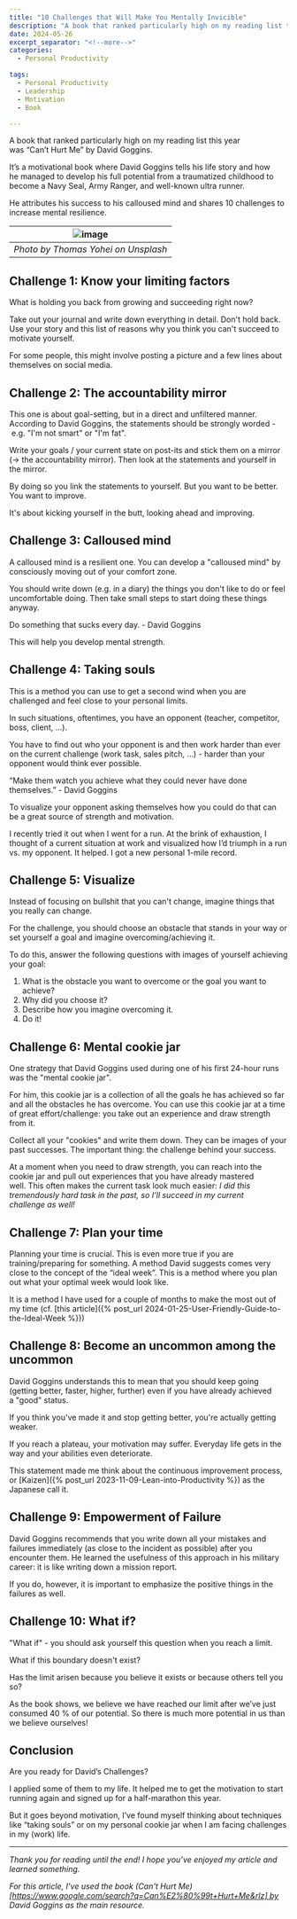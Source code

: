 ```yaml
---
title: "10 Challenges that Will Make You Mentally Invicible"
description: "A book that ranked particularly high on my reading list this year was “Can’t Hurt Me” by David Goggins. It’s a motivational book where David Goggins tells his life story and how he managed to develop his full potential from a traumatized childhood to become a Navy Seal, Army Ranger, and well-known ultra runner. He attributes his success to his calloused mind and shares 10 challenges to increase mental resilience."
date: 2024-05-26
excerpt_separator: "<!--more-->"
categories:
  - Personal Productivity

tags:
  - Personal Productivity
  - Leadership
  - Motivation
  - Book

---
```


A book that ranked particularly high on my reading list this year was “Can’t Hurt Me” by David Goggins.

It’s a motivational book where David Goggins tells his life story and how he managed to develop his full potential from a traumatized childhood to become a Navy Seal, Army Ranger, and well-known ultra runner.

He attributes his success to his calloused mind and shares 10 challenges to increase mental resilience.

| ![image](/assets/images/thomas-yohei-waves-unsplash.jpg) |
|:--:|
| *Photo by Thomas Yohei on Unsplash* |

## Challenge 1: Know your limiting factors

What is holding you back from growing and succeeding right now?

Take out your journal and write down everything in detail. Don't hold back. Use your story and this list of reasons why you think you can't succeed to motivate yourself.

For some people, this might involve posting a picture and a few lines about themselves on social media.

## Challenge 2: The accountability mirror

This one is about goal-setting, but in a direct and unfiltered manner. According to David Goggins, the statements should be strongly worded - e.g. "I'm not smart" or "I'm fat".

Write your goals / your current state on post-its and stick them on a mirror (→ the accountability mirror). Then look at the statements and yourself in the mirror.

By doing so you link the statements to yourself. But you want to be better. You want to improve.

It's about kicking yourself in the butt, looking ahead and improving.

## Challenge 3: Calloused mind

A calloused mind is a resilient one. You can develop a "calloused mind" by consciously moving out of your comfort zone.

You should write down (e.g. in a diary) the things you don't like to do or feel uncomfortable doing. Then take small steps to start doing these things anyway.

Do something that sucks every day. - David Goggins

This will help you develop mental strength.

## Challenge 4: Taking souls

This is a method you can use to get a second wind when you are challenged and feel close to your personal limits.

In such situations, oftentimes, you have an opponent (teacher, competitor, boss, client, ...).

You have to find out who your opponent is and then work harder than ever on the current challenge (work task, sales pitch, …) - harder than your opponent would think ever possible.

“Make them watch you achieve what they could never have done themselves.” - David Goggins

To visualize your opponent asking themselves how you could do that can be a great source of strength and motivation.

I recently tried it out when I went for a run. At the brink of exhaustion, I thought of a current situation at work and visualized how I’d triumph in a run vs. my opponent. It helped. I got a new personal 1-mile record.

## Challenge 5: Visualize

Instead of focusing on bullshit that you can't change, imagine things that you really can change.

For the challenge, you should choose an obstacle that stands in your way or set yourself a goal and imagine overcoming/achieving it.

To do this, answer the following questions with images of yourself achieving your goal:

1. What is the obstacle you want to overcome or the goal you want to achieve?
2. Why did you choose it?
3. Describe how you imagine overcoming it.
4. Do it!

## Challenge 6: Mental cookie jar

One strategy that David Goggins used during one of his first 24-hour runs was the "mental cookie jar".

For him, this cookie jar is a collection of all the goals he has achieved so far and all the obstacles he has overcome. You can use this cookie jar at a time of great effort/challenge: you take out an experience and draw strength from it.

Collect all your "cookies" and write them down. They can be images of your past successes. The important thing: the challenge behind your success.

At a moment when you need to draw strength, you can reach into the cookie jar and pull out experiences that you have already mastered well. This often makes the current task look much easier: *I did this tremendously hard task in the past, so I’ll succeed in my current challenge as well!*

## Challenge 7: Plan your time

Planning your time is crucial. This is even more true if you are training/preparing for something. A method David suggests comes very close to the concept of the “ideal week”. This is a method where you plan out what your optimal week would look like.

It is a method I have used for a couple of months to make the most out of my time (cf. [this article]({% post_url 2024-01-25-User-Friendly-Guide-to-the-Ideal-Week %}))

## Challenge 8: Become an uncommon among the uncommon

David Goggins understands this to mean that you should keep going (getting better, faster, higher, further) even if you have already achieved a "good" status.

If you think you've made it and stop getting better, you're actually getting weaker.

If you reach a plateau, your motivation may suffer. Everyday life gets in the way and your abilities even deteriorate.

This statement made me think about the continuous improvement process, or [Kaizen]({% post_url 2023-11-09-Lean-into-Productivity %}) as the Japanese call it.

## Challenge 9: Empowerment of Failure

David Goggins recommends that you write down all your mistakes and failures immediately (as close to the incident as possible) after you encounter them. He learned the usefulness of this approach in his military career: it is like writing down a mission report.

If you do, however, it is important to emphasize the positive things in the failures as well.

## Challenge 10: What if?

"What if" - you should ask yourself this question when you reach a limit.

What if this boundary doesn't exist?

Has the limit arisen because you believe it exists or because others tell you so?

As the book shows, we believe we have reached our limit after we’ve just consumed 40 % of our potential. So there is much more potential in us than we believe ourselves!

## Conclusion

Are you ready for David’s Challenges?

I applied some of them to my life. It helped me to get the motivation to start running again and signed up for a half-marathon this year.

But it goes beyond motivation, I’ve found myself thinking about techniques like “taking souls” or on my personal cookie jar when I am facing challenges in my (work) life.

---

*Thank you for reading until the end! I hope you’ve enjoyed my article and learned something.*

*For this article, I’ve used the book (Can't Hurt Me)[https://www.google.com/search?q=Can%E2%80%99t+Hurt+Me&rlz] by David Goggins as the main resource.*